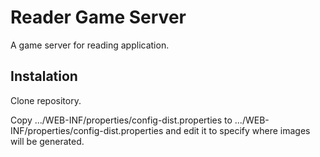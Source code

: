 # Reader Game Server

A game server for reading application.

## Instalation

Clone repository.

Copy .../WEB-INF/properties/config-dist.properties to .../WEB-INF/properties/config-dist.properties and edit it to specify where images will be generated.

